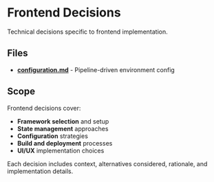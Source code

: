 # Frontend Decisions

Technical decisions specific to frontend implementation.

## Files

- **[configuration.md](configuration.md)** - Pipeline-driven environment config

## Scope

Frontend decisions cover:
- **Framework selection** and setup
- **State management** approaches
- **Configuration** strategies
- **Build and deployment** processes
- **UI/UX** implementation choices

Each decision includes context, alternatives considered, rationale, and implementation details.